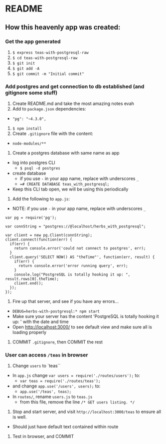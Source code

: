 # README

## How this heavenly app was created:

### Get the app generated

1. `$ express teas-with-postgresql-raw`
1. `$ cd teas-with-postgresql-raw`
1. `$ git init`
1. `$ git add -A`
1. `$ git commit -m "Initial commit"`

### Add postgres and get connection to db established (and gitignore some stuff)

1. Create README.md and take the most amazing notes evah
1. Add to `package.json` dependencies:
  * `"pg": "~4.3.0",`
1. `$ npm install`
1. Create `.gitignore` file with the content:
  * `node-modules/**`
1. Create a postgres database with same name as app
  * log into postgres CLI
    * `$ psql -d postgres`
  * create database
    * if you use `-` in your app name, replace with underscores `_`
    * `=# CREATE DATABASE teas_with_postgresql;`
  * Keep this CLI tab open, we will be using this periodically
1. Add the following to `app.js`:
  * NOTE: if you use `-` in your app name, replace with underscores `_`

  ```
  var pg = require('pg');

  var connString = "postgres://@localhost/herbs_with_postgresql";

  var client = new pg.Client(connString);
  client.connect(function(err) {
    if(err) {
      return console.error('could not connect to postgres', err);
    }
    client.query('SELECT NOW() AS "theTime"', function(err, result) {
      if(err) {
        return console.error('error running query', err);
      }
      console.log("PostgreSQL is totally hooking it up: ", result.rows[0].theTime);
      client.end();
    });
  });
  ```
1. Fire up that server, and see if you have any errors...
  * `DEBUG=herbs-with-postgresql:* npm start`
  * Make sure your server has the content 'PostgreSQL is totally hooking it up: ' with the date and time
  * Open [http://localhost:3000/](http://localhost:3000/) to see default view and make sure all is loading properly
1. COMMIT `.gitignore`, then COMMIT the rest

### User can access `/teas` in browser

1. Change `users` to `teas``
  * In `app.js` change `var users = require('./routes/users');` to:
    * `var teas = require('./routes/teas');`
  * and change `app.use('/users', users);` to:
    * `app.use('/teas', teas);`
  * In `routes/`, rename `users.js` to `teas.js`
    * from this file, remove the line `/* GET users listing. */`
1. Stop and start server, and visit `http://localhost:3000/teas` to ensure all is well.
  * Should just have default text contained within route
1. Test in browser, and COMMIT
